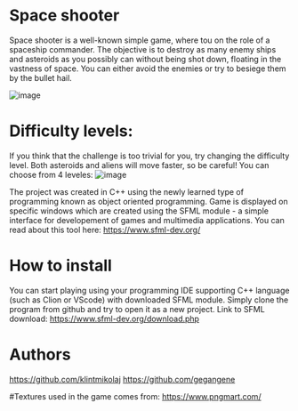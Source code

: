 # Space shooter 

Space shooter is a well-known simple game, where tou on the role of a spaceship commander. The objective is to destroy as many enemy ships and asteroids as you possibly can without being shot down, floating in the vastness of space. You can either avoid the enemies or try to besiege them by the bullet hail.

![image](https://github.com/klintmikolaj/Space_Shooter/assets/90563978/21195f5c-bbc4-4cf1-88e5-e5636722e5b1)

# Difficulty levels:

If you think that the challenge is too trivial for you, try changing the difficulty level. Both asteroids and aliens will move faster, so be careful! You can choose from 4 leveles:
![image](https://github.com/klintmikolaj/Space_Shooter/assets/90563978/4751e7da-2c38-4015-9428-08201d3f717e)


The project was created in C++ using the newly learned type of programming known as object oriented programming. Game is displayed on specific windows which are created using the SFML module - a simple interface for developement of games and multimedia applications. You can read about this tool here:
https://www.sfml-dev.org/

# How to install
You can start playing using your programming IDE supporting C++ language (such as Clion or VScode) with downloaded SFML module. Simply clone the program from github and try to open it as a new project. 
Link to SFML download: https://www.sfml-dev.org/download.php

# Authors
https://github.com/klintmikolaj
https://github.com/gegangene

#Textures used in the game comes from:
https://www.pngmart.com/

